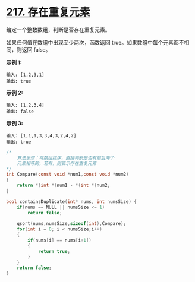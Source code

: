 # [217. 存在重复元素](https://leetcode-cn.com/problems/contains-duplicate/)

给定一个整数数组，判断是否存在重复元素。

如果任何值在数组中出现至少两次，函数返回 true。如果数组中每个元素都不相同，则返回 false。

**示例 1:**

```
输入: [1,2,3,1]
输出: true
```

**示例 2:**

```
输入: [1,2,3,4]
输出: false
```

**示例 3:**

```
输入: [1,1,1,3,3,4,3,2,4,2]
输出: true
```



```c
/*
    算法思想：将数组排序，直接判断是否有前后两个
    元素相等的，若有，则表示存在重复元素
*/
int Compare(const void *num1,const void *num2)
{
    return *(int *)num1 - *(int *)num2;
}

bool containsDuplicate(int* nums, int numsSize) {
    if(nums == NULL || numsSize <= 1)
        return false;
    
    qsort(nums,numsSize,sizeof(int),Compare);
    for(int i = 0; i < numsSize;i++)
    {
        if(nums[i] == nums[i+1])
        {
            return true;
        }
    }
    return false;
}
```

